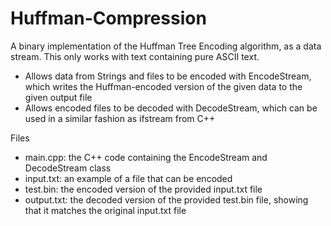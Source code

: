 # Huffman-Compression
A binary implementation of the Huffman Tree Encoding algorithm, as a data stream. This only works with text containing pure ASCII text.

- Allows data from Strings and files to be encoded with EncodeStream, which writes the Huffman-encoded version of the
  given data to the given output file
- Allows encoded files to be decoded with DecodeStream, which can be used in a similar fashion as ifstream from C++

Files
- main.cpp: the C++ code containing the EncodeStream and DecodeStream class
- input.txt: an example of a file that can be encoded
- test.bin: the encoded version of the provided input.txt file
- output.txt: the decoded version of the provided test.bin file, showing that it matches the original input.txt file
